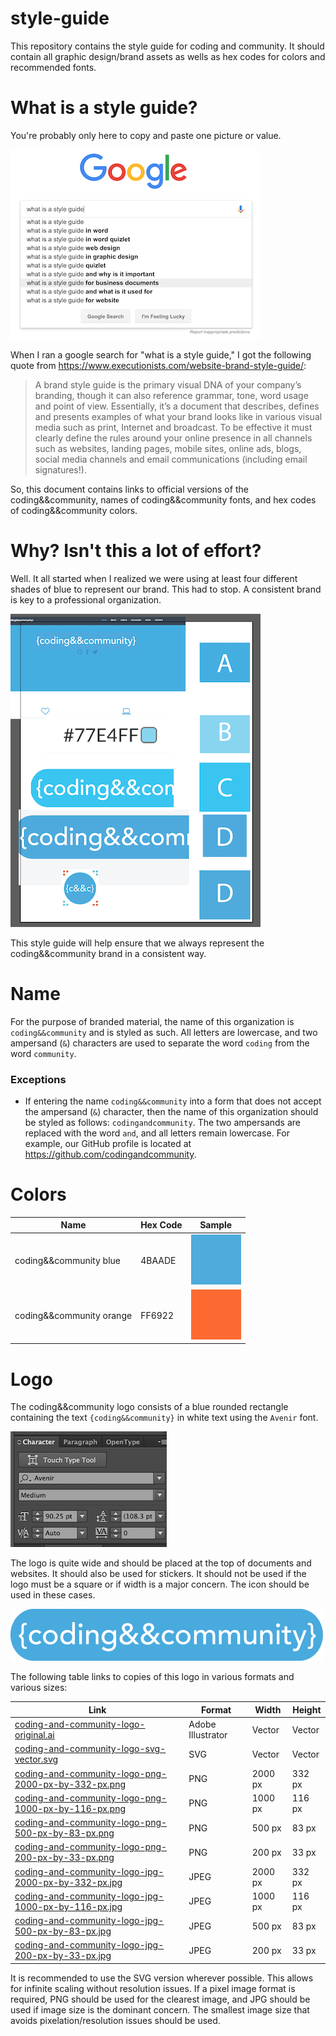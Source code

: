 # style-guide
This repository contains the style guide for coding and community. It should contain all graphic design/brand assets as wells as hex codes for colors and recommended fonts.

# What is a style guide? #

You're probably only here to copy and paste one picture or value.

![google-search-for-what-is-a-style-guide.png](readme/google-search-for-what-is-a-style-guide-small.png)

When I ran a google search for "what is a style guide," I got the following quote from https://www.executionists.com/website-brand-style-guide/:

> A brand style guide is the primary visual DNA of your company’s branding, though it can also reference grammar, tone, word usage and point of view. Essentially, it’s a document that describes, defines and presents examples of what your brand looks like in various visual media such as print, Internet and broadcast. To be effective it must clearly define the rules around your online presence in all channels such as websites, landing pages, mobile sites, online ads, blogs, social media channels and email communications (including email signatures!).

So, this document contains links to official versions of the coding&&community, names of coding&&community fonts, and hex codes of coding&&community colors.

# Why? Isn't this a lot of effort? #

Well. It all started when I realized we were using at least four different shades of blue to represent our brand. This had to stop. A consistent brand is key to a professional organization.

![blue mayhem](readme/blue-mayhem.png)

This style guide will help ensure that we always represent the coding&&community brand in a consistent way.

# Name #

For the purpose of branded material, the name of this organization is `coding&&community` and is styled as such. All letters are lowercase, and two ampersand (`&`) characters are used to separate the word `coding` from the word `community`.

### Exceptions ###

- If entering the name `coding&&community` into a form that does not accept the ampersand (`&`) character, then the name of this organization should be styled as follows: `codingandcommunity`. The two ampersands are replaced with the word `and`, and all letters remain lowercase. For example, our GitHub profile is located at https://github.com/codingandcommunity.

# Colors #

| Name                    | Hex Code | Sample                                          |
|-------------------------|----------|-------------------------------------------------|
|coding&&community blue   | 4BAADE   |![blue](readme/cc-blue-sample-40px-40px.png)     |
|coding&&community orange | FF6922   |![orange](readme/cc-orange-sample-40px-40px.png) |

# Logo #

The coding&&community logo consists of a blue rounded rectangle containing the text `{coding&&community}` in white text using the `Avenir` font.

![font window](readme/logo-font.png)

The logo is quite wide and should be placed at the top of documents and websites. It should also be used for stickers. It should not be used if the logo must be a square or if width is a major concern. The icon should be used in these cases.

![coding-and-community-logo-png-500-px-by-83-px.png](logo/coding-and-community-logo-png-500-px-by-83-px.png)

The following table links to copies of this logo in various formats and various sizes:


| Link                                                | Format            | Width   | Height |
|-----------------------------------------------------|-------------------|---------|--------|
| [coding-and-community-logo-original.ai](logo/coding-and-community-logo-original.ai)               | Adobe Illustrator | Vector  | Vector |
| [coding-and-community-logo-svg-vector.svg](logo/coding-and-community-logo-svg-vector.svg)            | SVG               | Vector  | Vector |
| [coding-and-community-logo-png-2000-px-by-332-px.png](logo/coding-and-community-logo-png-2000-px-by-332-px.png) | PNG               | 2000 px | 332 px |
| [coding-and-community-logo-png-1000-px-by-116-px.png](logo/coding-and-community-logo-png-1000-px-by-116-px.png) | PNG               | 1000 px | 116 px |
| [coding-and-community-logo-png-500-px-by-83-px.png](logo/coding-and-community-logo-png-500-px-by-83-px.png)   | PNG               | 500 px  | 83 px  |
| [coding-and-community-logo-png-200-px-by-33-px.png](logo/coding-and-community-logo-png-200-px-by-33-px.png)   | PNG               | 200 px  | 33 px  |
| [coding-and-community-logo-jpg-2000-px-by-332-px.jpg](logo/coding-and-community-logo-jpg-2000-px-by-332-px.jpg) | JPEG              | 2000 px | 332 px |
| [coding-and-community-logo-jpg-1000-px-by-116-px.jpg](logo/coding-and-community-logo-jpg-1000-px-by-116-px.jpg) | JPEG              | 1000 px | 116 px |
| [coding-and-community-logo-jpg-500-px-by-83-px.jpg](logo/coding-and-community-logo-jpg-500-px-by-83-px.jpg)   | JPEG              | 500 px  | 83 px  |
| [coding-and-community-logo-jpg-200-px-by-33-px.jpg](logo/coding-and-community-logo-jpg-200-px-by-33-px.jpg)   | JPEG              | 200 px  | 33 px  |

It is recommended to use the SVG version wherever possible. This allows for infinite scaling without resolution issues. If a pixel image format is required, PNG should be used for the clearest image, and JPG should be used if image size is the dominant concern. The smallest image size that avoids pixelation/resolution issues should be used.